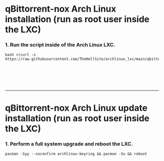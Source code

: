 # qBittorrent-nox Arch Linux installation (run as root user inside the LXC)

### 1. Run the script inside of the Arch Linux LXC.

  ```
  bash <(curl -s https://raw.githubusercontent.com/TheHellSite/archlinux_lxc/main/qbittorrent/qbittorrent_installer.sh)
  ```

<br />
<br />
<br />
<br />
<hr>

# qBittorrent-nox Arch Linux update installation (run as root user inside the LXC)

### 1. Perform a full system upgrade and reboot the LXC.

  ```
  pacman -Syy --noconfirm archlinux-keyring && pacman -Su && reboot
  ```

